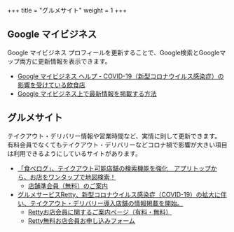 +++
title = "グルメサイト"
weight = 1
+++

## Google マイビジネス

Google マイビジネス プロフィールを更新することで、Google検索とGoogleマップ両方に更新情報を表示できます。

- [Google マイビジネス ヘルプ - COVID-19（新型コロナウイルス感染症）の影響を受けている飲食店](https://support.google.com/business/answer/9805441?hl=ja)
- [Google マイビジネス上で最新情報を掲載する方法](https://forjapan.withgoogle.com/static/pdf/GMB.pdf)

## グルメサイト

テイクアウト・デリバリー情報や営業時間など、実情に則して更新できます。
有料会員でなくてもテイクアウト・デリバリーなどコロナ禍で影響が大きい項目は利用できるようにしているサイトがあります。

- [「食べログ」、テイクアウト可能店舗の検索機能を強化　アプリトップから、お店をワンタップで地図検索！](https://prtimes.jp/main/html/rd/p/000000767.000001455.html)
	- [店舗準会員（無料）のご案内](https://owner.tabelog.com/owner_info/guide)
- [グルメサービスRetty、新型コロナウイルス感染症（COVID-19）の拡大に伴い、テイクアウト・デリバリー導入店舗の情報掲載を開始。](https://prtimes.jp/main/html/rd/p/000000086.000004025.html)
  - [Rettyお店会員に関するご案内ページ（有料・無料）](https://bit.ly/3e0NRpA)
  - [Retty無料お店会員お申し込みフォーム](https://bit.ly/2X9td0J)
